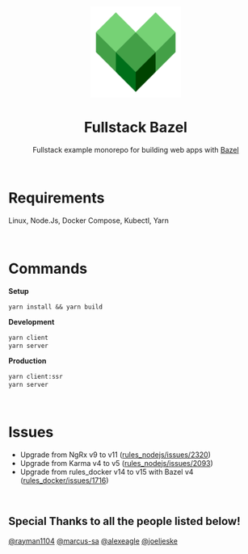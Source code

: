 <div align="center">
  <a href="https://github.com/flolu/fullstack-bazel">
    <img width="180px" height="auto" src="./services/client/assets/icons/icon-192x192.png" />
  </a>
  <br>
  <h1>Fullstack Bazel</h1>
  <p>
    Fullstack example monorepo for building web apps with <a href="https://bazel.build">Bazel</a>
  </p>
</div>

<br>

<!-- TODO update features-->

<!--
# Features

**General**

Deployment to Kubernetes, monorepo, libraries can be shared between server and client

**Frontend**

Development server with hot reload, lazy loading modules, PWA support, service worker, server side rendering, perfect Lighthouse score, realtime messages with Web Sockets, NgRx for state management, push notifications, differential loading, unit tests, e2e tests

**Backend**

Docker compose for local development with hot reload

<br>

# Documentation

Coming soon
<br>
-->

# Requirements

Linux, Node.Js, Docker Compose, Kubectl, Yarn

<br>

# Commands

**Setup**

```
yarn install && yarn build
```

**Development**

```
yarn client
yarn server
```

**Production**

```
yarn client:ssr
yarn server
```

<br>

# Issues

- Upgrade from NgRx v9 to v11 ([rules_nodejs/issues/2320](https://github.com/bazelbuild/rules_nodejs/issues/2320))
- Upgrade from Karma v4 to v5 ([rules_nodejs/issues/2093](https://github.com/bazelbuild/rules_nodejs/issues/2093))
- Upgrade from rules_docker v14 to v15 with Bazel v4 ([rules_docker/issues/1716](https://github.com/bazelbuild/rules_docker/issues/1716))

<br>

## Special Thanks to all the people listed below!

[@rayman1104](https://github.com/rayman1104) [@marcus-sa](https://github.com/marcus-sa) [@alexeagle](https://github.com/alexeagle) [@joeljeske](https://github.com/joeljeske)

<br>
<br>
<br>

<!-- # Reminders For Myself

**TODO's**

- Fullstack integration tests
- Backend unit tests
- Documentation + Code comments
- Second client without server side rendering
- Deploy app to local Kubernetes cluster
- Prerendering
- Upgrade core-js and systemjs
- Minify html
- README image with all used technologies' logos
- Upgrade core-js to v3
- Download all 'my' information (gpdr conformaty)
- Terms of Service, Privacy Policy, Legal Notice placeholders
- Fix circular dependency warning when building prod bundles
- Chrome log: Site cannot be installed: Page does not work offline. Starting in Chrome 93, the installability criteria is changing, and this site will not be installable. See https://goo.gle/improved-pwa-offline-detection for more information.
- Consider renaming the project to "Fullbazel"
- Keep user authenticated when server side rendering
- Check design in other browsers

**Ideas**

- Building into a Desktop App (e.g. with Electron)
- Static website example (e.g docs or homepage)
- Other frontend frameworks
- Other server languages (e.g. Go, Python) -->
